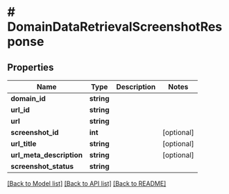 # # DomainDataRetrievalScreenshotResponse

## Properties

Name | Type | Description | Notes
------------ | ------------- | ------------- | -------------
**domain_id** | **string** |  |
**url_id** | **string** |  |
**url** | **string** |  |
**screenshot_id** | **int** |  | [optional]
**url_title** | **string** |  | [optional]
**url_meta_description** | **string** |  | [optional]
**screenshot_status** | **string** |  |

[[Back to Model list]](../../README.md#models) [[Back to API list]](../../README.md#endpoints) [[Back to README]](../../README.md)

